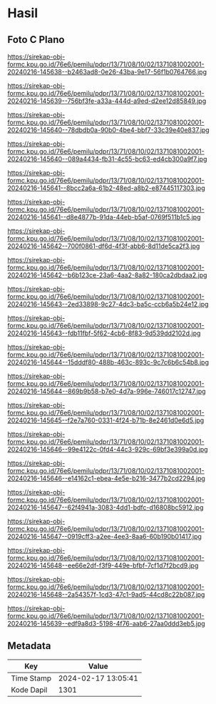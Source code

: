 # Hasil

## Foto C Plano

https://sirekap-obj-formc.kpu.go.id/76e6/pemilu/pdpr/13/71/08/10/02/1371081002001-20240216-145638--b2463ad8-0e26-43ba-9e17-56f1b0764766.jpg

https://sirekap-obj-formc.kpu.go.id/76e6/pemilu/pdpr/13/71/08/10/02/1371081002001-20240216-145639--756bf3fe-a33a-444d-a9ed-d2ee12d85849.jpg

https://sirekap-obj-formc.kpu.go.id/76e6/pemilu/pdpr/13/71/08/10/02/1371081002001-20240216-145640--78dbdb0a-90b0-4be4-bbf7-33c39e40e837.jpg

https://sirekap-obj-formc.kpu.go.id/76e6/pemilu/pdpr/13/71/08/10/02/1371081002001-20240216-145640--089a4434-fb31-4c55-bc63-ed4cb300a9f7.jpg

https://sirekap-obj-formc.kpu.go.id/76e6/pemilu/pdpr/13/71/08/10/02/1371081002001-20240216-145641--8bcc2a6a-61b2-48ed-a8b2-e87445117303.jpg

https://sirekap-obj-formc.kpu.go.id/76e6/pemilu/pdpr/13/71/08/10/02/1371081002001-20240216-145641--d8e4877b-91da-44eb-b5af-0769f511b1c5.jpg

https://sirekap-obj-formc.kpu.go.id/76e6/pemilu/pdpr/13/71/08/10/02/1371081002001-20240216-145642--700f0861-df6d-4f3f-abb6-8d11de5ca2f3.jpg

https://sirekap-obj-formc.kpu.go.id/76e6/pemilu/pdpr/13/71/08/10/02/1371081002001-20240216-145642--b6b123ce-23a6-4aa2-8a82-180ca2dbdaa2.jpg

https://sirekap-obj-formc.kpu.go.id/76e6/pemilu/pdpr/13/71/08/10/02/1371081002001-20240216-145643--2ed33898-9c27-4dc3-ba5c-ccb6a5b24e12.jpg

https://sirekap-obj-formc.kpu.go.id/76e6/pemilu/pdpr/13/71/08/10/02/1371081002001-20240216-145643--fdb11fbf-5f62-4cb6-8f83-9d539dd2102d.jpg

https://sirekap-obj-formc.kpu.go.id/76e6/pemilu/pdpr/13/71/08/10/02/1371081002001-20240216-145644--15dddf80-488b-463c-893c-9c7c6b6c54b8.jpg

https://sirekap-obj-formc.kpu.go.id/76e6/pemilu/pdpr/13/71/08/10/02/1371081002001-20240216-145644--869b9b58-b7e0-4d7a-996e-746017c12747.jpg

https://sirekap-obj-formc.kpu.go.id/76e6/pemilu/pdpr/13/71/08/10/02/1371081002001-20240216-145645--f2e7a760-0331-4f24-b71b-8e2461d0e6d5.jpg

https://sirekap-obj-formc.kpu.go.id/76e6/pemilu/pdpr/13/71/08/10/02/1371081002001-20240216-145646--99e4122c-0fd4-44c3-929c-69bf3e399a0d.jpg

https://sirekap-obj-formc.kpu.go.id/76e6/pemilu/pdpr/13/71/08/10/02/1371081002001-20240216-145646--e14162c1-ebea-4e5e-b216-3477b2cd2294.jpg

https://sirekap-obj-formc.kpu.go.id/76e6/pemilu/pdpr/13/71/08/10/02/1371081002001-20240216-145647--62f4941a-3083-4dd1-bdfc-d16808bc5912.jpg

https://sirekap-obj-formc.kpu.go.id/76e6/pemilu/pdpr/13/71/08/10/02/1371081002001-20240216-145647--0919cff3-a2ee-4ee3-8aa6-60b190b01417.jpg

https://sirekap-obj-formc.kpu.go.id/76e6/pemilu/pdpr/13/71/08/10/02/1371081002001-20240216-145648--ee66e2df-f3f9-449e-bfbf-7cf1d7f2bcd9.jpg

https://sirekap-obj-formc.kpu.go.id/76e6/pemilu/pdpr/13/71/08/10/02/1371081002001-20240216-145648--2a54357f-1cd3-47c1-9ad5-44cd8c22b087.jpg

https://sirekap-obj-formc.kpu.go.id/76e6/pemilu/pdpr/13/71/08/10/02/1371081002001-20240216-145639--edf9a8d3-5198-4f76-aab6-27aa0ddd3eb5.jpg


## Metadata

| Key        | Value               |
| ---------- | ------------------- |
| Time Stamp | 2024-02-17 13:05:41 |
| Kode Dapil | 1301                |



